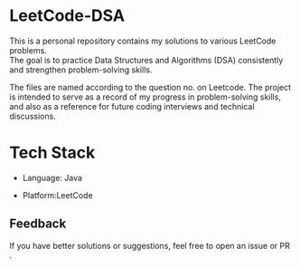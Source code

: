 # LeetCode-DSA

This is a personal repository contains my solutions to various LeetCode problems.  
The goal is to practice Data Structures and Algorithms (DSA) consistently and strengthen problem-solving skills.


The files are named according to the question no. on Leetcode. The project is intended to serve as a record of my progress in problem-solving skills, and also as a reference for future coding interviews and technical discussions.



# Tech Stack
- Language: Java 

- Platform:LeetCode  



##  Feedback

If you have better solutions or suggestions, feel free to open an issue or PR .

